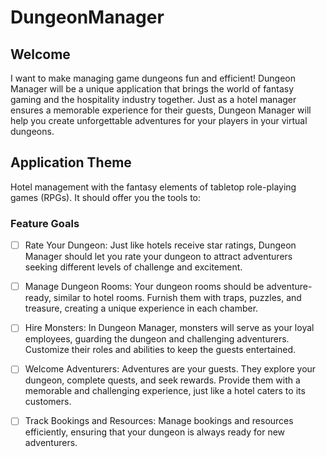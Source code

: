 # DungeonManager

## Welcome
I want to make managing game dungeons fun and efficient! Dungeon Manager will be a unique application that brings the world of fantasy gaming and the hospitality industry together. Just as a hotel manager ensures a memorable experience for their guests, Dungeon Manager will help you create unforgettable adventures for your players in your virtual dungeons.

## Application Theme
Hotel management with the fantasy elements of tabletop role-playing games (RPGs). It should offer you the tools to:

### Feature Goals
- [ ] Rate Your Dungeon: Just like hotels receive star ratings, Dungeon Manager should let you rate your dungeon to attract adventurers seeking different levels of challenge and excitement.

- [ ] Manage Dungeon Rooms: Your dungeon rooms should be adventure-ready, similar to hotel rooms. Furnish them with traps, puzzles, and treasure, creating a unique experience in each chamber.

- [ ] Hire Monsters: In Dungeon Manager, monsters will serve as your loyal employees, guarding the dungeon and challenging adventurers. Customize their roles and abilities to keep the guests entertained.

- [ ] Welcome Adventurers: Adventures are your guests. They explore your dungeon, complete quests, and seek rewards. Provide them with a memorable and challenging experience, just like a hotel caters to its customers.

- [ ] Track Bookings and Resources: Manage bookings and resources efficiently, ensuring that your dungeon is always ready for new adventurers.